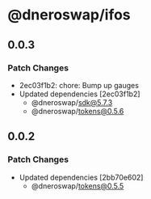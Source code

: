# @dneroswap/ifos

## 0.0.3

### Patch Changes

- 2ec03f1b2: chore: Bump up gauges
- Updated dependencies [2ec03f1b2]
  - @dneroswap/sdk@5.7.3
  - @dneroswap/tokens@0.5.6

## 0.0.2

### Patch Changes

- Updated dependencies [2bb70e602]
  - @dneroswap/tokens@0.5.5
